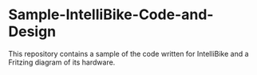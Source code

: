# Sample-IntelliBike-Code-and-Design
This repository contains a sample of the code written for IntelliBike and a Fritzing diagram of its hardware.
